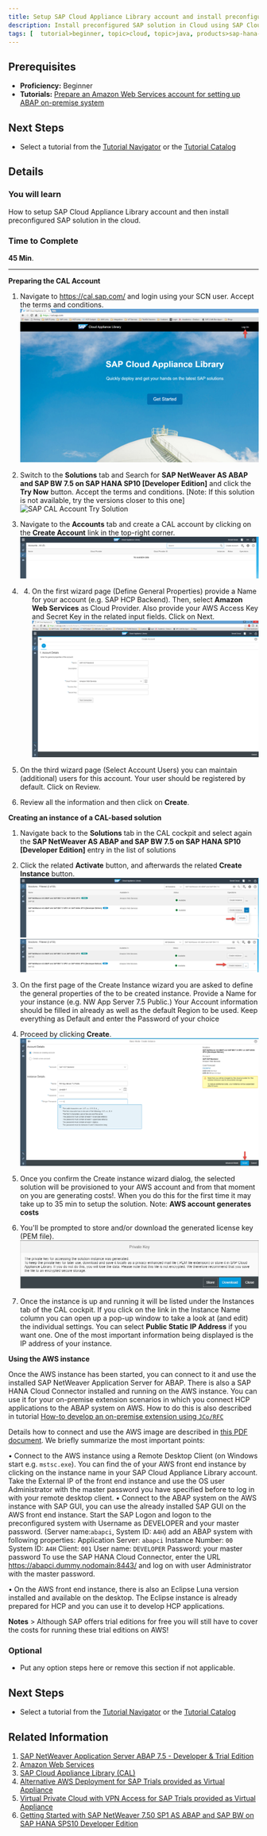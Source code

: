 ```yaml
---
title: Setup SAP Cloud Appliance Library account and install preconfigured SAP solution in cloud
description: Install preconfigured SAP solution in Cloud using SAP Cloud Appliance Library
tags: [  tutorial>beginner, topic>cloud, topic>java, products>sap-hana-cloud-platform, products>cloud-connector-for-sap-hana-cloud-platform ]
---
```

## Prerequisites  
 - **Proficiency:** Beginner
 - **Tutorials:** [Prepare an Amazon Web Services account for setting up ABAP on-premise system](http://go.sap.com/developer/tutorial-navigator.html)

## Next Steps
 - Select a tutorial from the [Tutorial Navigator](http://go.sap.com/developer/tutorial-navigator.html) or the [Tutorial Catalog](http://go.sap.com/developer/tutorials.html)

## Details
### You will learn  
How to setup SAP Cloud Appliance Library account and then install preconfigured SAP solution in the cloud.

### Time to Complete
**45 Min**.

---

**Preparing the CAL Account**

1. Navigate to <https://cal.sap.com/> and login using your SCN user. Accept the terms and conditions.
    ![SAP CAL Account Signup](sap_cal_account_signup.png)

2. Switch to the **Solutions** tab and Search for **SAP NetWeaver AS ABAP and SAP BW 7.5 on SAP HANA SP10 [Developer Edition]** and click the **Try Now** button. Accept the terms and conditions. [Note: If this solution is not available, try the versions closer to this one]
    ![SAP CAL Account Try Solution](sap_cal_account_trynow.png)

3. Navigate to the **Accounts** tab and create a CAL account by clicking on the **Create Account** link in the top-right corner.
    ![SAP CAL Create Account](sap_cal_account_create.png)

4. 4.	On the first wizard page (Define General Properties) provide a Name for your account (e.g. SAP HCP Backend). Then, select **Amazon Web Services** as Cloud Provider. Also provide your AWS Access Key and Secret Key in the related input fields. Click on Next.
    ![Link SAP CAL Account to AWS account](sap_cal_account_aws.png)

5. On the third wizard page (Select Account Users) you can maintain (additional) users for this account. Your user should be registered by default. Click on Review.

6. Review all the information and then click on **Create**.

**Creating an instance of a CAL-based solution**

1. Navigate back to the **Solutions** tab in the CAL cockpit and select again the **SAP NetWeaver AS ABAP and SAP BW 7.5 on SAP HANA SP10 [Developer Edition]** entry in the list of solutions

2. Click the related **Activate** button, and afterwards the related **Create Instance** button.
    ![Activate SAP CAL Solution](sap_cal_account_activate.png)
    ![Create SAP CAL Solution instance](sap_cal_account_createinstance.png)

3. On the first page of the Create Instance wizard you are asked to define the general properties of the to be created instance. Provide a Name for your instance (e.g. NW App Server 7.5 Public.) Your Account information should be filled in already as well as the default Region to be used.  Keep everything as Default and enter the Password of your choice

4. Proceed by clicking **Create**.
    ![Create SAP Solution Instance](sap_cal_account_createBWInstance.png)

5. Once you confirm the Create instance wizard dialog, the selected solution will be provisioned to your AWS account and from that moment on you are generating costs!. When you do this for the first time it may take up to 35 min to setup the solution. Note: **AWS account generates costs**

6. You'll be prompted to store and/or download the generated license key (PEM file).
    ![Store or Download PEM File](store_PEM_file.png)

7. Once the instance is up and running it will be listed under the Instances tab of the CAL cockpit. If you click on the link in the Instance Name column you can open up a pop-up window to take a look at (and edit) the individual settings. You can select **Public Static IP Address** if you want one. One of the most important information being displayed is the IP address of your instance.

**Using the AWS instance**

Once the AWS instance has been started, you can connect to it and use the installed SAP NetWeaver Application Server for ABAP. There is also a SAP HANA Cloud Connector installed and running on the AWS instance. You can use it for your on-premise extension scenarios in which you connect HCP applications to the ABAP system on AWS. How to do this is also described in tutorial [How-to develop an on-premise extension using `JCo/RFC`](http://go.sap.com/developer/tutorial-navigator.html)

Details how to connect and use the AWS image are described in [this PDF document](https://caldocs.hana.ondemand.com/caldocs/help/ABAP_74_SP10_HANA_DevEdition.pdf). We briefly summarize the most important points:

•	Connect to the AWS instance using a Remote Desktop Client (on Windows start e.g. `mstsc.exe`). You can find the of your AWS front end instance by clicking on the instance name in your SAP Cloud Appliance Library account. Take the External IP of the front end instance and use the OS user Administrator with the master password you have specified before to log in with your remote desktop client.
•	Connect to the ABAP system on the AWS instance with SAP GUI, you can use the already installed SAP GUI on the AWS front end instance. Start the SAP Logon and logon to the preconfigured system with Username as DEVELOPER and your master password. (Server name:`abapci`, System ID: `A4H`)  add an ABAP system with following properties:
  Application Server: `abapci`
  Instance Number: `00`
	System ID: `A4H`
	Client: `001`
	User name: `DEVELOPER`
	Password: your master password
	To use the SAP HANA Cloud Connector, enter the URL https://abapci.dummy.nodomain:8443/ and log on with user Administrator with the master password.

•	On the AWS front end instance, there is also an Eclipse Luna version installed and available on the desktop. The Eclipse instance is already prepared for HCP and you can use it to develop HCP applications.

**Notes**
    > Although SAP offers trial editions for free you will still have to cover the costs for running these trial editions on AWS!    

### Optional
 - Put any option steps here or remove this section if not applicable.

## Next Steps
 - Select a tutorial from the [Tutorial Navigator](http://go.sap.com/developer/tutorial-navigator.html) or the [Tutorial Catalog](http://go.sap.com/developer/tutorials.html)

## Related Information

1. [SAP NetWeaver Application Server ABAP 7.5 - Developer & Trial Edition](https://scn.sap.com/docs/DOC-41566)
2. [Amazon Web Services](http://aws.amazon.com/)
3. [SAP Cloud Appliance Library (CAL)](https://scn.sap.com/community/cloud-appliance-library)
4. [Alternative AWS Deployment for SAP Trials provided as Virtual Appliance](https://scn.sap.com/docs/DOC-46908)
5. [Virtual Private Cloud with VPN Access for SAP Trials provided as Virtual Appliance](https://scn.sap.com/docs/DOC-46629)
6. [Getting Started with SAP NetWeaver 7.50 SP1 AS ABAP and SAP BW on SAP HANA SPS10 Developer Edition](http://scn.sap.com/docs/DOC-69777)
